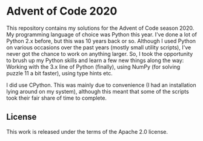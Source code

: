 # Advent of Code 2020

This repository contains my solutions for the Advent of Code season 2020. My programming language of choice was Python this year. I've done a lot of Python 2.x before, but this was 10 years back or so. Although I used Python on various occasions over the past years (mostly small utility scripts), I've never got the chance to work on anything larger. So, I took the opportunity to brush up my Python skills and learn a few new things along the way: Working with the 3.x line of Python (finally), using NumPy (for solving puzzle 11 a bit faster), using type hints etc.

I did use CPython. This was mainly due to convenience (I had an installation lying around on my system), although this meant that some of the scripts took their fair share of time to complete.

## License

This work is released under the terms of the Apache 2.0 license.